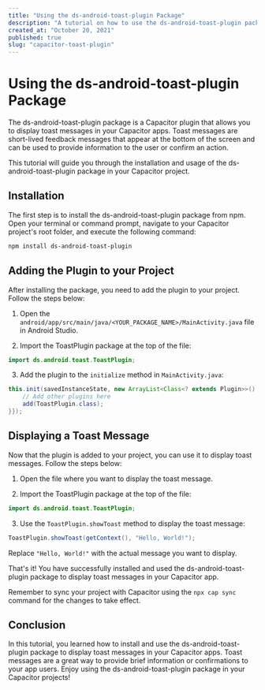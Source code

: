 ```yaml
---
title: "Using the ds-android-toast-plugin Package"
description: "A tutorial on how to use the ds-android-toast-plugin package for displaying toast messages in Capacitor apps."
created_at: "October 20, 2021"
published: true
slug: "capacitor-toast-plugin"
---
```


# Using the ds-android-toast-plugin Package

The ds-android-toast-plugin package is a Capacitor plugin that allows you to display toast messages in your Capacitor apps. Toast messages are short-lived feedback messages that appear at the bottom of the screen and can be used to provide information to the user or confirm an action.

This tutorial will guide you through the installation and usage of the ds-android-toast-plugin package in your Capacitor project.

## Installation

The first step is to install the ds-android-toast-plugin package from npm. Open your terminal or command prompt, navigate to your Capacitor project's root folder, and execute the following command:

```bash
npm install ds-android-toast-plugin
```

## Adding the Plugin to your Project

After installing the package, you need to add the plugin to your project. Follow the steps below:

1. Open the `android/app/src/main/java/<YOUR_PACKAGE_NAME>/MainActivity.java` file in Android Studio.

2. Import the ToastPlugin package at the top of the file:

```java
import ds.android.toast.ToastPlugin;
```

3. Add the plugin to the `initialize` method in `MainActivity.java`:

```java
this.init(savedInstanceState, new ArrayList<Class<? extends Plugin>>() {{
    // Add other plugins here
    add(ToastPlugin.class);
}});
```

## Displaying a Toast Message

Now that the plugin is added to your project, you can use it to display toast messages. Follow the steps below:

1. Open the file where you want to display the toast message.

2. Import the ToastPlugin package at the top of the file:

```java
import ds.android.toast.ToastPlugin;
```

3. Use the `ToastPlugin.showToast` method to display the toast message:

```java
ToastPlugin.showToast(getContext(), "Hello, World!");
```

Replace `"Hello, World!"` with the actual message you want to display.

That's it! You have successfully installed and used the ds-android-toast-plugin package to display toast messages in your Capacitor app.

Remember to sync your project with Capacitor using the `npx cap sync` command for the changes to take effect.

## Conclusion

In this tutorial, you learned how to install and use the ds-android-toast-plugin package to display toast messages in your Capacitor apps. Toast messages are a great way to provide brief information or confirmations to your app users. Enjoy using the ds-android-toast-plugin package in your Capacitor projects!